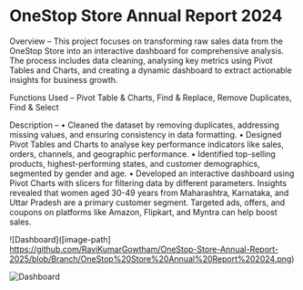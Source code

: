 # OneStop Store Annual Report 2024

Overview – This project focuses on transforming raw sales data from the OneStop Store into an interactive dashboard for comprehensive analysis. The process includes data cleaning, analysing key metrics using Pivot Tables and Charts, and creating a dynamic dashboard to extract actionable insights for business growth.
 
Functions Used – Pivot Table & Charts, Find & Replace, Remove Duplicates, Find & Select

Description – 
•	Cleaned the dataset by removing duplicates, addressing missing values, and ensuring consistency in data formatting. 
•	Designed Pivot Tables and Charts to analyse key performance indicators like sales, orders, channels, and geographic performance. 
•	Identified top-selling products, highest-performing states, and customer demographics, segmented by gender and age.
•	Developed an interactive dashboard using Pivot Charts with slicers for filtering data by different parameters.
Insights revealed that women aged 30-49 years from Maharashtra, Karnataka, and Uttar Pradesh are a primary customer segment. Targeted ads, offers, and coupons on platforms like Amazon, Flipkart, and Myntra can help boost sales.

![Dashboard]([image-path] https://github.com/RaviKumarGowtham/OneStop-Store-Annual-Report-2025/blob/Branch/OneStop%20Store%20Annual%20Report%202024.png)


![Dashboard]([image-path](https://github.com/RaviKumarGowtham/OneStop-Store-Annual-Report-2025/blob/Branch/OneStop%20Store%20Annual%20Report%202024.png))

